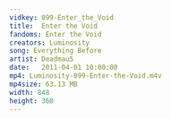 ```yaml
---
vidkey: 099-Enter_the_Void
title:  Enter the Void
fandoms: Enter the Void
creators: Luminosity
song: Everything Before
artist: Deadmau5
date:   2011-04-01 10:00:00
mp4: Luminosity-099-Enter-the-Void.m4v
mp4size: 63.13 MB
width: 848
height: 360
---
```



  